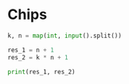 # Chips

```python
k, n = map(int, input().split())

res_1 = n + 1
res_2 = k * n + 1

print(res_1, res_2)
```
